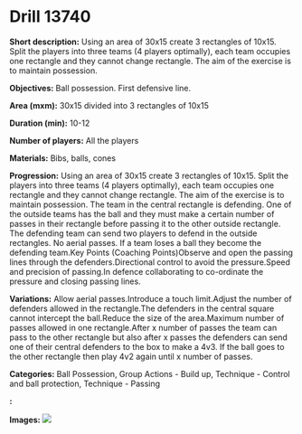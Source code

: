 # Drill 13740

**Short description:**
Using an area of 30x15 create 3 rectangles of 10x15. Split the players into three teams (4 players optimally), each team occupies one rectangle and they cannot change rectangle. The aim of the exercise is to maintain possession.

**Objectives:**
Ball possession. First defensive line.

**Area (mxm):**
30x15 divided into 3 rectangles of 10x15

**Duration (min):**
10-12

**Number of players:**
All the players

**Materials:**
Bibs, balls, cones

**Progression:**
Using an area of 30x15 create 3 rectangles of 10x15. Split the players into three teams (4 players optimally), each team occupies one rectangle and they cannot change rectangle. The aim of the exercise is to maintain possession. The team in the central rectangle is defending. One of the outside teams has the ball and they must make a certain number of passes in their rectangle before passing it to the other outside rectangle. The defending team can send two players to defend in the outside rectangles. No aerial passes. If a team loses a ball they become the defending team.Key Points (Coaching Points)Observe and open the passing lines through the defenders.Directional control to avoid the pressure.Speed and precision of passing.In defence collaborating to co-ordinate the pressure and closing passing lines.

**Variations:**
Allow aerial passes.Introduce a touch limit.Adjust the number of defenders allowed in the rectangle.The defenders in the central square cannot intercept the ball.Reduce the size of the area.Maximum number of passes allowed in one rectangle.After x number of passes the team can pass to the other rectangle but also after x passes the defenders can send one of their central defenders to the box to make a 4v3. If the ball goes to the other rectangle then play 4v2 again until x number of passes.

**Categories:**
Ball Possession, Group Actions - Build up, Technique - Control and ball protection, Technique - Passing

**:**


**Images:**
![](https://www.coachingfutsal.com/\images\18d2d3c6-6826-4f47-97a3-e8635fbf8117_091.png)

